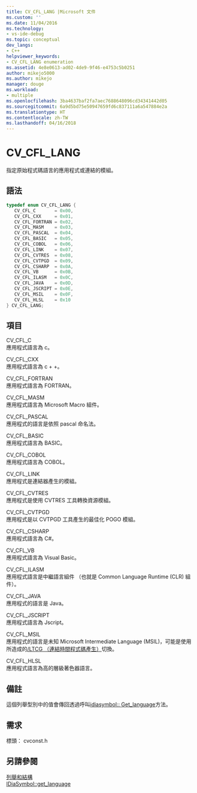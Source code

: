 ```yaml
---
title: CV_CFL_LANG |Microsoft 文件
ms.custom: ''
ms.date: 11/04/2016
ms.technology:
- vs-ide-debug
ms.topic: conceptual
dev_langs:
- C++
helpviewer_keywords:
- CV_CFL_LANG enumeration
ms.assetid: 4e8e0613-ad02-4de9-9f46-e4753c5b0251
author: mikejo5000
ms.author: mikejo
manager: douge
ms.workload:
- multiple
ms.openlocfilehash: 3ba4637baf2fa7aec7688648096cd34341442d05
ms.sourcegitcommit: 6a9d5bd75e50947659fd6c837111a6a547884e2a
ms.translationtype: HT
ms.contentlocale: zh-TW
ms.lasthandoff: 04/16/2018
---
```

# <a name="cvcfllang"></a>CV_CFL_LANG
指定原始程式碼語言的應用程式或連結的模組。  
  
## <a name="syntax"></a>語法  
  
```C++  
typedef enum CV_CFL_LANG {   
   CV_CFL_C       = 0x00,  
   CV_CFL_CXX     = 0x01,  
   CV_CFL_FORTRAN = 0x02,  
   CV_CFL_MASM    = 0x03,  
   CV_CFL_PASCAL  = 0x04,  
   CV_CFL_BASIC   = 0x05,  
   CV_CFL_COBOL   = 0x06,  
   CV_CFL_LINK    = 0x07,  
   CV_CFL_CVTRES  = 0x08,  
   CV_CFL_CVTPGD  = 0x09,  
   CV_CFL_CSHARP  = 0x0A,  
   CV_CFL_VB      = 0x0B,  
   CV_CFL_ILASM   = 0x0C,  
   CV_CFL_JAVA    = 0x0D,  
   CV_CFL_JSCRIPT = 0x0E,  
   CV_CFL_MSIL    = 0x0F,  
   CV_CFL_HLSL    = 0x10  
} CV_CFL_LANG;  
```  
  
## <a name="elements"></a>項目  
 CV_CFL_C  
 應用程式語言為 c。  
  
 CV_CFL_CXX  
 應用程式語言為 c + +。  
  
 CV_CFL_FORTRAN  
 應用程式語言為 FORTRAN。  
  
 CV_CFL_MASM  
 應用程式語言為 Microsoft Macro 組件。  
  
 CV_CFL_PASCAL  
 應用程式的語言是依照 pascal 命名法。  
  
 CV_CFL_BASIC  
 應用程式語言為 BASIC。  
  
 CV_CFL_COBOL  
 應用程式語言為 COBOL。  
  
 CV_CFL_LINK  
 應用程式是連結器產生的模組。  
  
 CV_CFL_CVTRES  
 應用程式是使用 CVTRES 工具轉換資源模組。  
  
 CV_CFL_CVTPGD  
 應用程式是以 CVTPGD 工具產生的最佳化 POGO 模組。  
  
 CV_CFL_CSHARP  
 應用程式語言為 C#。  
  
 CV_CFL_VB  
 應用程式語言為 Visual Basic。  
  
 CV_CFL_ILASM  
 應用程式語言是中繼語言組件 （也就是 Common Language Runtime (CLR) 組件）。  
  
 CV_CFL_JAVA  
 應用程式的語言是 Java。  
  
 CV_CFL_JSCRIPT  
 應用程式語言為 Jscript。  
  
 CV_CFL_MSIL  
 應用程式的語言是未知 Microsoft Intermediate Language (MSIL)，可能是使用所造成的[/LTCG （連結時間程式碼產生）](/cpp/build/reference/ltcg-link-time-code-generation)切換。  
  
 CV_CFL_HLSL  
 應用程式語言為高的層級著色器語言。  
  
## <a name="remarks"></a>備註  
 這個列舉型別中的值會傳回透過呼叫[idiasymbol:: Get_language](../../debugger/debug-interface-access/idiasymbol-get-language.md)方法。  
  
## <a name="requirements"></a>需求  
 標頭： cvconst.h  
  
## <a name="see-also"></a>另請參閱  
 [列舉和結構](../../debugger/debug-interface-access/enumerations-and-structures.md)   
 [IDiaSymbol::get_language](../../debugger/debug-interface-access/idiasymbol-get-language.md)
